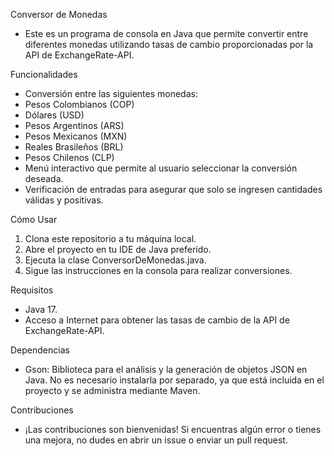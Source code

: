 Conversor de Monedas
- Este es un programa de consola en Java que permite convertir entre diferentes monedas utilizando tasas de cambio proporcionadas por la API de ExchangeRate-API.

Funcionalidades
- Conversión entre las siguientes monedas:
- Pesos Colombianos (COP)
- Dólares (USD)
- Pesos Argentinos (ARS)
- Pesos Mexicanos (MXN)
- Reales Brasileños (BRL)
- Pesos Chilenos (CLP)
- Menú interactivo que permite al usuario seleccionar la conversión deseada.
- Verificación de entradas para asegurar que solo se ingresen cantidades válidas y positivas.

Cómo Usar
1. Clona este repositorio a tu máquina local.
2. Abre el proyecto en tu IDE de Java preferido.
3. Ejecuta la clase ConversorDeMonedas.java.
4. Sigue las instrucciones en la consola para realizar conversiones.

Requisitos
- Java 17.
- Acceso a Internet para obtener las tasas de cambio de la API de ExchangeRate-API.

Dependencias
- Gson: Biblioteca para el análisis y la generación de objetos JSON en Java. No es necesario instalarla por separado, ya que está incluida en el proyecto y se administra mediante Maven.

Contribuciones
- ¡Las contribuciones son bienvenidas! Si encuentras algún error o tienes una mejora, no dudes en abrir un issue o enviar un pull request.
